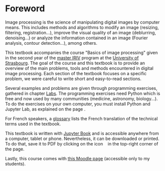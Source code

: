 # Foreword

Image processing is the science of manipulating digital images by computer means.
This includes methods and algorithms to modify an image (resizing, filtering, registration...),
improve the visual quality of an image (deblurring, denoising...)
or
analyze the information contained in an image (Fourier analysis, contour detection...),
among others.

This textbook accompanies the course "Basics of image processing" given in the second year of the [master IRIV](https://www.master-iriv.fr/) program
at the [University of Strasbourg](https://www.unistra.fr/).
The goal of the course and this textbook is to provide an overview of the main problems, tools and methods
encountered in digital image processing.
Each section of the textbook focuses on a specific problem,
we were careful to write short and easy-to-read sections.
<!-- In addition to this, chapter [In a Nutshell](mathematical-optimization) gives some explanation of the tools
that are used in image processing but not specific to the domain, so we put them apart and are not too detailed. -->

Several examples and problems are given through programming exercises, gathered in chapter [Labs](labs:lab1).
The programming exercises need Python which is free and now used by many communities (medicine, astronomy, biology...).
To do the exercises on your own computer, you must install Python and Jupyter Lab, as explained on the page [](python).

For French speakers, a [glossary](glossary) lists the French translation of the technical terms used in the textbook.

This textbook is written with [Jupyter Book](https://jupyterbook.org/) and is accessible anywhere from a computer, tablet or phone.
Nevertheless, it can be downloaded or printed.
To do that, save it to PDF by clicking on the icon &nbsp;<i class="fas fa-download"></i>&nbsp; in the top-right corner of the page.

Lastly, this course comes with [this Moodle page](https://moodle3.unistra.fr/course/view.php?id=7653) (accessible only to my students).

<!-- expliquer l'organisation et le plan du cours (avec une mindmap ?), notamment lien entre outils et problèmes -->